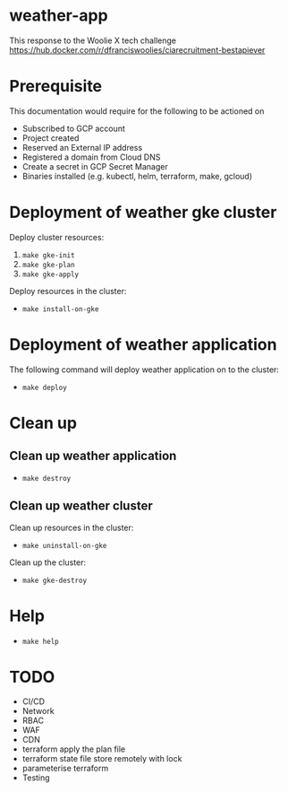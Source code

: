 # weather-app
This response to the Woolie X tech challenge
https://hub.docker.com/r/dfranciswoolies/ciarecruitment-bestapiever

# Prerequisite

This documentation would require for the following to be actioned on 
* Subscribed to GCP account
* Project created
* Reserved an External IP address
* Registered a domain from Cloud DNS
* Create a secret in GCP Secret Manager
* Binaries installed (e.g. kubectl, helm, terraform, make, gcloud)

# Deployment of weather gke cluster

Deploy cluster resources:

1. `make gke-init`
1. `make gke-plan`
1. `make gke-apply`

Deploy resources in the cluster:

* `make install-on-gke`

# Deployment of weather application

The following command will deploy weather application on to the cluster:

* `make deploy`

# Clean up

## Clean up weather application

* `make destroy`

## Clean up weather cluster

Clean up resources in the cluster:

* `make uninstall-on-gke`

Clean up the cluster:

* `make gke-destroy`

# Help

* `make help`

# TODO

* CI/CD
* Network
* RBAC
* WAF
* CDN
* terraform apply the plan file
* terraform state file store remotely with lock
* parameterise terraform
* Testing
